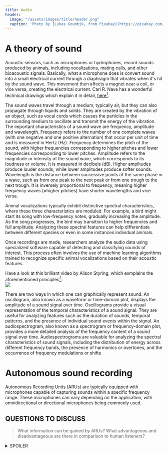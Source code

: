 ```yaml
---
title: Audio
header:
  image: "/assets/images/title/header.png"
  caption: 'Photo by [Lukas Goumbik, from Pixabay](https://pixabay.com/de/users/goumbik-3752482/?utm_source=link-attribution&utm_medium=referral&utm_campaign=image&utm_content=2055522){:target="_blank"}'
---
```


<!--more-->

# A theory of sound
Acoustic sensors, such as microphones or hydrophones, record sounds produced by animals, including vocalizations, mating calls, and other bioacoustic signals.
Basically, what a microphone does is convert sound into a small electrical current through a diaphragm that vibrates when it's hit by the sound wave.  This movement then affects a magnet near a coil, or vice versa, creating the electrical current. Carl R. Nave has a wonderful technical drawings which explain it in detail, [here](http://hyperphysics.phy-astr.gsu.edu/hbase/Audio/mic.html)[^1].


The sound waves travel through a medium, typically air, but they can also propagate through liquids and solids. They are created by the vibration of an object, such as vocal cords which causes the particles in the surrounding medium to oscillate and transmit the energy of the vibration. The important characteristics of a sound wave are frequency, amplitude and wavelength.
Frequency refers to the number of one complete waves (with one negative and one positive alternation) that occur per unit of time and is measured in Hertz (Hz). Frequency determines the pitch of the sound, with higher frequencies corresponding to higher pitches and lower frequencies corresponding to lower pitches. Amplitude refers to the magnitude or intensity of the sound wave, which corresponds to its loudness or volume. It is measured in decibels (dB). Higher amplitudes produce louder sounds, while lower amplitudes produce softer sounds. Wavelength is the distance between successive points of the same phase in a wave, such as from one peak to the next peak or from one trough to the next trough. It is inversely proportional to frequency, meaning higher frequency waves (=higher pitches) have shorter wavelengths and vice versa.

Animal vocalizations typically exhibit distinctive spectral characteristics, where these three characteristics are moduled. For example, a bird might start its song with low-frequency notes,  gradually increasing the amplitude. As the song progresses, the bird may transition to higher frequencies and full amplitude. Analyzing these spectral features can help differentiate between different species or even in some instances individual animals. 

Once recordings are made, researchers analyze the audio data using specialized software capable of detecting and classifying sounds of interest. This process often involves the use of machine learning algorithms trained to recognize specific animal vocalizations based on their acoustic features.

Have a look at this brilliant video by Alison Styring, which exmplains the aforementioned principles[^2]:<br/>
[![](https://markdown-videos-api.jorgenkh.no/youtube/cvua_hycOUA)](https://youtu.be/cvua_hycOUA)

There are two ways in which one can graphically represent sound. An oscillogram, also known as a waveform or time-domain plot, displays the amplitude of a sound signal over time.  Oscillograms provide a visual representation of the temporal characteristics of a sound signal. They are useful for analyzing features such as the duration of sounds, temporal patterns, and the presence of individual sound events within the signal. An audiospectrogram, also known as a spectrogram or frequency-domain plot, provides a more detailed analysis of the frequency content of a sound signal over time. Audiospectrograms are valuable for analyzing the spectral characteristics of sound signals, including the distribution of energy across different frequency bands, the presence of harmonics or overtones, and the occurrence of frequency modulations or shifts


# Autonomous sound recording
Autonomous Recording Units (ARUs) are typically equipped with microphones capable of capturing sounds within a specific frequency range. These microphones can vary depending on the application, with omnidirectional or directional microphones being commonly used.



## QUESTIONS TO DISCUSS ##
> What information can be gained by ARUs? 
> What advantageous and disadvantageous are there in comparison to human listeners?


<details><summary>SPOILER</summary>
<p>

Human point counts include visual detections, which are beneficial but often under-reported in studies comparing point counts with ARUs. On the other hand, humans may introduce an avoidance effect that affects bird detections, especially when multiple observers are present. In addition, humans may miss some birds, especially during dawn chorus or due to human error, whereas recordings can be replayed, re-analyses and have the advantage of being verifiable by other people [^3]. - A qualitative call recording is stronger evidence than someone claiming to have heard a particular species. 


</p>
</details>
<!-- more to be added>

[^1]: [http://hyperphysics.phy-astr.gsu.edu/hbase/Audio/mic.html](http://hyperphysics.phy-astr.gsu.edu/hbase/Audio/mic.html)
[^2]: [https://www.youtube.com/watch?v=cvua_hycOUA](https://www.youtube.com/watch?v=cvua_hycOUA)
[^3]: [https://esajournals.onlinelibrary.wiley.com/doi/10.1002/eap.1954](https://esajournals.onlinelibrary.wiley.com/doi/10.1002/eap.1954)